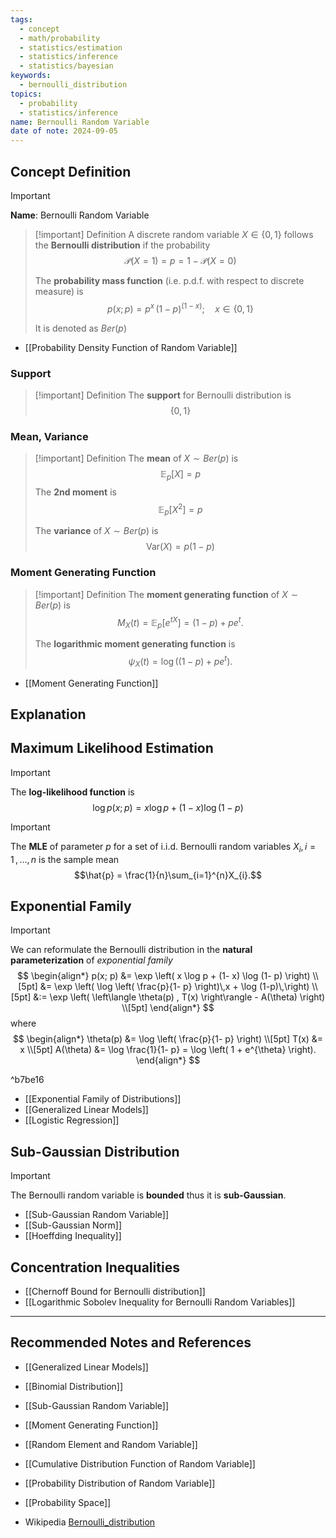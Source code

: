 ```yaml
---
tags:
  - concept
  - math/probability
  - statistics/estimation
  - statistics/inference
  - statistics/bayesian
keywords:
  - bernoulli_distribution
topics:
  - probability
  - statistics/inference
name: Bernoulli Random Variable
date of note: 2024-09-05
---
```


## Concept Definition

>[!important]
>**Name**: Bernoulli Random Variable

>[!important] Definition
>A discrete random variable $X\in \{ 0,1 \}$ follows the **Bernoulli distribution** if the probability 
>$$
>\mathcal{P}(X = 1) = p = 1 - \mathcal{P}(X = 0)
>$$
>
>The **probability mass function** (i.e. p.d.f. with respect to discrete measure) is 
>$$
>p(x; p) = p^{x}\,(1- p)^{(1- x)}; \quad x\in \{ 0, 1 \}
>$$
>
>It is denoted as $Ber(p)$

- [[Probability Density Function of Random Variable]]

### Support

>[!important] Definition
>The **support** for Bernoulli distribution is $$\{ 0 ,1 \}$$


### Mean, Variance

>[!important] Definition
>The **mean** of $X \sim Ber(p)$ is $$\mathbb{E}_{ p }\left[  X \right] = p$$
>The **2nd moment** is $$\mathbb{E}_{ p }\left[  X^2 \right] = p$$
>
>The **variance** of $X \sim Ber(p)$ is $$\text{Var}(X) = p(1 - p)$$

### Moment Generating Function

>[!important] Definition
>The **moment generating function** of $X \sim Ber(p)$ is 
>$$
>M_{X}(t) = \mathbb{E}_{ p }\left[  e^{t X} \right] = (1- p) + pe^{t}.
>$$
>
>The **logarithmic moment generating function** is $$\psi_{X}(t) = \log \left((1-p) + pe^{t}\right).$$

- [[Moment Generating Function]]


## Explanation



## Maximum Likelihood Estimation

>[!important]
>The **log-likelihood function** is 
>$$
>\log p(x; p) = x \log p  + (1- x) \log (1- p)
>$$


>[!important]
>The **MLE** of parameter $p$ for a set of i.i.d. Bernoulli random variables $X_{i}, i=1\,{,}\ldots{,}\,n$ is the sample mean $$\hat{p} = \frac{1}{n}\sum_{i=1}^{n}X_{i}.$$

## Exponential Family

>[!important] 
>We can reformulate the Bernoulli distribution in the **natural parameterization** of *exponential family*
>$$
>\begin{align*}
> p(x; p) &= \exp \left( x \log p  + (1- x) \log (1- p) \right) \\[5pt]
> &= \exp \left( \log \left( \frac{p}{1- p} \right)\,x  + \log (1-p)\,\right) \\[5pt]
> &:= \exp \left( \left\langle \theta(p) , T(x) \right\rangle - A(\theta) \right) \\[5pt]
>\end{align*}
>$$
>where
>$$
>\begin{align*}
>\theta(p) &= \log \left( \frac{p}{1- p} \right) \\[5pt]
>T(x) &= x \\[5pt]
>A(\theta) &= \log \frac{1}{1- p} = \log \left( 1 + e^{\theta} \right).
>\end{align*}
>$$

^b7be16


- [[Exponential Family of Distributions]]
- [[Generalized Linear Models]]
- [[Logistic Regression]]

## Sub-Gaussian Distribution

>[!important]
>The Bernoulli random variable is **bounded** thus it is  **sub-Gaussian**. 

- [[Sub-Gaussian Random Variable]]
- [[Sub-Gaussian Norm]]
- [[Hoeffding Inequality]]



## Concentration Inequalities 

- [[Chernoff Bound for Bernoulli distribution]]
- [[Logarithmic Sobolev Inequality for Bernoulli Random Variables]]



-----------
##  Recommended Notes and References


- [[Generalized Linear Models]]
- [[Binomial Distribution]]
- [[Sub-Gaussian Random Variable]]

- [[Moment Generating Function]]
- [[Random Element and Random Variable]]
- [[Cumulative Distribution Function of Random Variable]]
- [[Probability Distribution of Random Variable]]
- [[Probability Space]]

- Wikipedia [Bernoulli_distribution](https://en.wikipedia.org/wiki/Bernoulli_distribution)